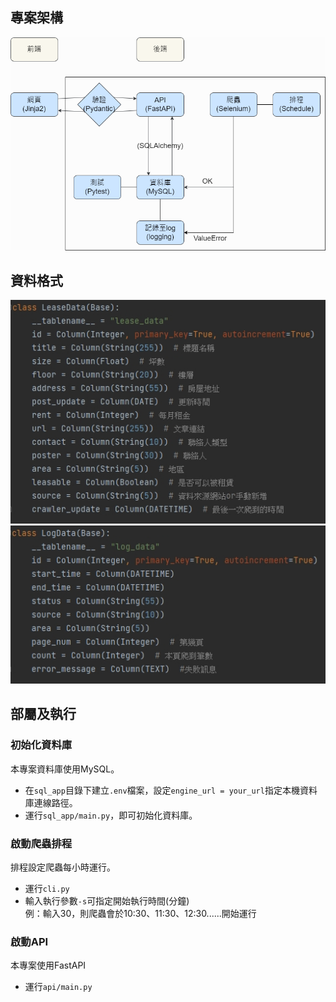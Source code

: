 ## 專案架構
![](image/架構.png)

## 資料格式
![](image/LeaseData.jpg)
![](image/LogData.jpg)

## 部屬及執行
### 初始化資料庫
本專案資料庫使用MySQL。  
- 在`sql_app`目錄下建立`.env`檔案，設定`engine_url = your_url`指定本機資料庫連線路徑。  
- 運行`sql_app/main.py`，即可初始化資料庫。

### 啟動爬蟲排程
排程設定爬蟲每小時運行。
- 運行`cli.py`  
- 輸入執行參數`-s`可指定開始執行時間(分鐘)  
例：輸入30，則爬蟲會於10:30、11:30、12:30......開始運行

### 啟動API
本專案使用FastAPI
- 運行`api/main.py`  